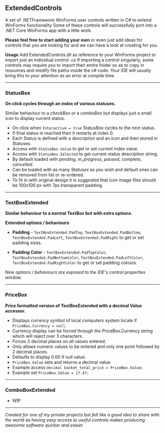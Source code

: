 ## ExtendedControls
A set of .NETFramework WinForms user controls written in C# to extend WinForms functionality
Some of these controls will successfully port into a .NET Core WinForms app with a little work.

**Please feel free to start adding your own** or even just add ideas for controls that you are looking for and we can have a look at creating for you.

**Usage** Add ExtendedControls.dll as reference to your WinForms project or import just an individual control .cs
If importing a control singularly, some controls may require you to import their entire folder so as to copy in resources and modify file paths inside the c# code.
Your IDE will usually bring this to your attention as an error at compile time.
***

### **StatusBox**
**On click cycles through an index of various statuses.**

Similar behaviour to a *checkBox* or a *comboBox* but displays just a small icon to display current status.
* On click when `Interactive = true` StatusBox cycles to the next status.
* If final status is reached then it restarts at index 0.
* Each Status is defined with a *description* and an *icon* and then stored in Statuses.
* Access with `StatusBox.Value` to get or set current index value.
* Access with `StatusBox.Selected` to get current status description string.
* By default loaded with *pending*, *in_progress*, *paused*, *complete*, *cancelled*.
* Can be loaded with as many *Statuses* as you wish and default ones can be removed from list or re-ordered.
* To fit in with original design it is suggested that *icon* image files should be 100x100 px with 7px transparent padding.
***

### **TextBoxExtended**
**Similar behaviour to a normal TextBox but with extra options.**

**Extended options / behaviours**
* **Padding** - `TextBoxExtended.PadTop`, `TextBoxExtended.PadBottom`, `TextBoxExtended.PadLeft`, `TextBoxExtended.PadRight` to get or set padding sizes.

* **Padding Color** - `TextBoxExtended.PadTopColor`, `TextBoxExtended.PadBottomColor`, `TextBoxExtended.PadLeftColor`, `TextBoxExtended.PadRightColor` to get or set padding colours.

*New options / behaviours are exposed to the IDE's control properties window.*
***

### **PriceBox**
**Price formatted version of TextBoxExtended with a decimal Value accessor.**
* Displays currency symbol of local computers system locale if `PriceBox.Currency = null`.
* Currency display can be forced through the PriceBox.Currency string which will reject over 3 characters.
* Forces 2 decimal places on all values entered.
* Only allows numeric values to be entered and only one point followed by 2 decimal places.
* Defaults to display 0.00 if null value.
* `PriceBox.Value` sets and returns a decimal value.
* Example access `decimal basket_total_price = PriceBox.Value;`
* Example set `PriceBox.Value = 17.47;`
***

### **ComboBoxExtended**
* WIP
***

*Created for one of my private projects but felt like a good idea to share with the world as having easy access to useful controls makes producing awesome software quicker and easier*
